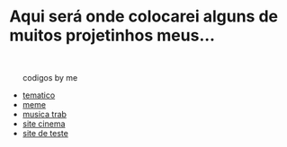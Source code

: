 <h1>Aqui será onde colocarei alguns de muitos projetinhos meus...</h1>

<div align="left">
  <ul align="left">
        <!-- listas-->
      <br>
       <p> codigos by me</p> 
        <li><a href="https://tematico.hibiel.repl.co" target="_blank">tematico</a></li>
        <li><a href="https://meme.hibiel.repl.co" target="_blank">meme</a></li>
        <li><a href="https://animatedcrimsonconfig.hibiel.repl.co" target="_blank">musica trab</a>
        <li><a href="https://cinema-teste.hibiel.repl.co/" target="_blank">site cinema</a></li>
        <li><a href="[primeiro-organizado-grid.hibiel.repl.co](https://primeiro-organizado-grid.hibiel.repl.co/)" target="_blank">site de teste</a></li>
        </li>
      </ul>
</div>

<!--
**thefato/thefato** 
-->
